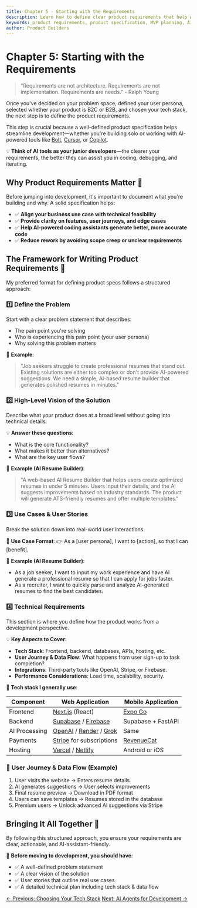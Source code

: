 ```yaml
---
title: Chapter 5 - Starting with the Requirements
description: Learn how to define clear product requirements that help AI tools generate better code and streamline development.
keywords: product requirements, product specification, MVP planning, AI development, technical requirements
author: Product Builders
---
```


# Chapter 5: Starting with the Requirements

> "Requirements are not architecture. Requirements are not implementation. Requirements are needs." - Ralph Young

<div class="content-box">

Once you've decided on your problem space, defined your user persona, selected whether your product is B2C or B2B, and chosen your tech stack, the next step is to define the product requirements.

This step is crucial because a well-defined product specification helps streamline development—whether you're building solo or working with AI-powered tools like [Bolt](https://bolt.ai), [Cursor](https://cursor.sh), or [Copilot](https://github.com/features/copilot).

💡 **Think of AI tools as your junior developers**—the clearer your requirements, the better they can assist you in coding, debugging, and iterating.

</div>

## Why Product Requirements Matter 🎯

<div class="content-box">

Before jumping into development, it's important to document what you're building and why. A solid specification helps:

- ✅ **Align your business use case with technical feasibility**
- ✅ **Provide clarity on features, user journeys, and edge cases**
- ✅ **Help AI-powered coding assistants generate better, more accurate code**
- ✅ **Reduce rework by avoiding scope creep or unclear requirements**

</div>

## The Framework for Writing Product Requirements 📝

<div class="content-box">

My preferred format for defining product specs follows a structured approach:

### 1️⃣ Define the Problem

Start with a clear problem statement that describes:
- The pain point you're solving
- Who is experiencing this pain point (your user persona)
- Why solving this problem matters

🚀 **Example**:
> "Job seekers struggle to create professional resumes that stand out. Existing solutions are either too complex or don't provide AI-powered suggestions. We need a simple, AI-based resume builder that generates polished resumes in minutes."

### 2️⃣ High-Level Vision of the Solution

Describe what your product does at a broad level without going into technical details.

💡 **Answer these questions**:
- What is the core functionality?
- What makes it better than alternatives?
- What are the key user flows?

🚀 **Example (AI Resume Builder)**:
> "A web-based AI Resume Builder that helps users create optimized resumes in under 5 minutes. Users input their details, and the AI suggests improvements based on industry standards. The product will generate ATS-friendly resumes and offer multiple templates."

### 3️⃣ Use Cases & User Stories

Break the solution down into real-world user interactions.

📝 **Use Case Format**:
👉 As a [user persona], I want to [action], so that I can [benefit].

🚀 **Example (AI Resume Builder)**:
- As a job seeker, I want to input my work experience and have AI generate a professional resume so that I can apply for jobs faster.
- As a recruiter, I want to quickly parse and analyze AI-generated resumes to find the best candidates.

### 4️⃣ Technical Requirements

This section is where you define how the product works from a development perspective.

💡 **Key Aspects to Cover**:
- **Tech Stack**: Frontend, backend, databases, APIs, hosting, etc.
- **User Journey & Data Flow**: What happens from user sign-up to task completion?
- **Integrations**: Third-party tools like OpenAI, Stripe, or Firebase.
- **Performance Considerations**: Load time, scalability, security.

🚀 **Tech stack I generally use**:

<div class="table-container">

| Component | Web Application | Mobile Application |
|-----------|----------------|-------------------|
| Frontend | [Next.js](https://nextjs.org) (React) | [Expo Go](https://expo.dev) |
| Backend | [Supabase](https://supabase.com) / [Firebase](https://firebase.google.com) | Supabase + FastAPI |
| AI Processing | [OpenAI](https://openai.com) / [Render](https://render.com) / [Grok](https://grok.ai) | Same |
| Payments | [Stripe](https://stripe.com) for subscriptions | [RevenueCat](https://revenuecat.com) |
| Hosting | [Vercel](https://vercel.com) / [Netlify](https://netlify.com) | Android or iOS |

</div>

### 📌 User Journey & Data Flow (Example)
1. User visits the website → Enters resume details
2. AI generates suggestions → User selects improvements
3. Final resume preview → Download in PDF format
4. Users can save templates → Resumes stored in the database
5. Premium users → Unlock advanced AI suggestions via Stripe

</div>

## Bringing It All Together 🎯

<div class="content-box">

By following this structured approach, you ensure your requirements are clear, actionable, and AI-assistant-friendly.

🚀 **Before moving to development, you should have**:
- ✅ A well-defined problem statement
- ✅ A clear vision of the solution
- ✅ User stories that outline real use cases
- ✅ A detailed technical plan including tech stack & data flow

</div>

<div class="nav-links">
  <a href="/part2/choosing-tech-stack" class="nav-link">← Previous: Choosing Your Tech Stack</a>
  <a href="/part3/ai-agents" class="nav-link">Next: AI Agents for Development →</a>
</div>
